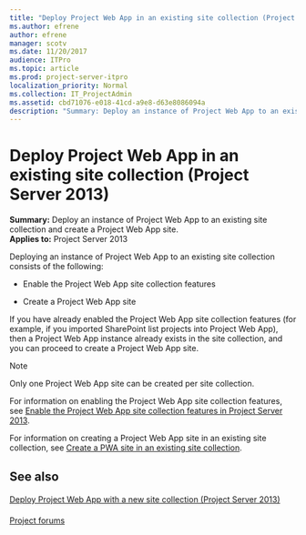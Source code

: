 ```yaml
---
title: "Deploy Project Web App in an existing site collection (Project Server 2013)"
ms.author: efrene
author: efrene
manager: scotv
ms.date: 11/20/2017
audience: ITPro
ms.topic: article
ms.prod: project-server-itpro
localization_priority: Normal
ms.collection: IT_ProjectAdmin
ms.assetid: cbd71076-e018-41cd-a9e8-d63e8086094a
description: "Summary: Deploy an instance of Project Web App to an existing site collection and create a Project Web App site."
---
```


# Deploy Project Web App in an existing site collection (Project Server 2013)
 
 **Summary:** Deploy an instance of Project Web App to an existing site collection and create a Project Web App site.<br/>
**Applies to:** Project Server 2013
  
Deploying an instance of Project Web App to an existing site collection consists of the following:
  
- Enable the Project Web App site collection features
    
- Create a Project Web App site
    
If you have already enabled the Project Web App site collection features (for example, if you imported SharePoint list projects into Project Web App), then a Project Web App instance already exists in the site collection, and you can proceed to create a Project Web App site.
  
> [!NOTE]
> Only one Project Web App site can be created per site collection. 
  
For information on enabling the Project Web App site collection features, see [Enable the Project Web App site collection features in Project Server 2013](enable-the-project-web-app-site-collection-features-in-project-server-2013.md).
  
For information on creating a Project Web App site in an existing site collection, see [Create a PWA site in an existing site collection](create-a-pwa-site-in-an-existing-site-collection-0.md).
  
## See also

#### 

[Deploy Project Web App with a new site collection (Project Server 2013)](deploy-project-web-app-with-a-new-site-collection-project-server-2013.md)
#### 

[Project forums](https://social.technet.microsoft.com/Forums/en-US/category/project)

